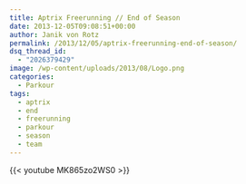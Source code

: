 ```yaml
---
title: Aptrix Freerunning // End of Season
date: 2013-12-05T09:08:51+00:00
author: Janik von Rotz
permalink: /2013/12/05/aptrix-freerunning-end-of-season/
dsq_thread_id:
  - "2026379429"
image: /wp-content/uploads/2013/08/Logo.png
categories:
  - Parkour
tags:
  - aptrix
  - end
  - freerunning
  - parkour
  - season
  - team
---
```

{{< youtube MK865zo2WS0 >}}